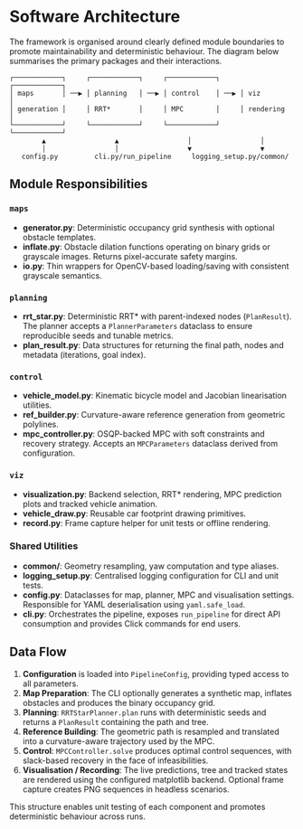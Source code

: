 # Software Architecture

The framework is organised around clearly defined module boundaries to promote
maintainability and deterministic behaviour. The diagram below summarises the
primary packages and their interactions.

```
┌────────────┐     ┌────────────┐     ┌────────────┐     ┌────────────┐
│ maps       │ ──▶ │ planning   │ ──▶ │ control    │ ──▶ │ viz        │
│ generation │     │ RRT*       │     │ MPC        │     │ rendering  │
└────────────┘     └────────────┘     └────────────┘     └────────────┘
        ▲                 ▲                 │                 │
        │                 │                 ▼                 ▼
   config.py         cli.py/run_pipeline     logging_setup.py/common/
```

## Module Responsibilities

### `maps`
- **generator.py**: Deterministic occupancy grid synthesis with optional
  obstacle templates.
- **inflate.py**: Obstacle dilation functions operating on binary grids or
  grayscale images. Returns pixel-accurate safety margins.
- **io.py**: Thin wrappers for OpenCV-based loading/saving with consistent
  grayscale semantics.

### `planning`
- **rrt_star.py**: Deterministic RRT* with parent-indexed nodes (`PlanResult`).
  The planner accepts a `PlannerParameters` dataclass to ensure reproducible
  seeds and tunable metrics.
- **plan_result.py**: Data structures for returning the final path, nodes and
  metadata (iterations, goal index).

### `control`
- **vehicle_model.py**: Kinematic bicycle model and Jacobian linearisation
  utilities.
- **ref_builder.py**: Curvature-aware reference generation from geometric
  polylines.
- **mpc_controller.py**: OSQP-backed MPC with soft constraints and recovery
  strategy. Accepts an `MPCParameters` dataclass derived from configuration.

### `viz`
- **visualization.py**: Backend selection, RRT* rendering, MPC prediction plots
  and tracked vehicle animation.
- **vehicle_draw.py**: Reusable car footprint drawing primitives.
- **record.py**: Frame capture helper for unit tests or offline rendering.

### Shared Utilities
- **common/**: Geometry resampling, yaw computation and type aliases.
- **logging_setup.py**: Centralised logging configuration for CLI and unit
  tests.
- **config.py**: Dataclasses for map, planner, MPC and visualisation settings.
  Responsible for YAML deserialisation using `yaml.safe_load`.
- **cli.py**: Orchestrates the pipeline, exposes `run_pipeline` for direct API
  consumption and provides Click commands for end users.

## Data Flow

1. **Configuration** is loaded into `PipelineConfig`, providing typed access to
   all parameters.
2. **Map Preparation**: The CLI optionally generates a synthetic map, inflates
   obstacles and produces the binary occupancy grid.
3. **Planning**: `RRTStarPlanner.plan` runs with deterministic seeds and returns
   a `PlanResult` containing the path and tree.
4. **Reference Building**: The geometric path is resampled and translated into a
   curvature-aware trajectory used by the MPC.
5. **Control**: `MPCController.solve` produces optimal control sequences, with
   slack-based recovery in the face of infeasibilities.
6. **Visualisation / Recording**: The live predictions, tree and tracked states
   are rendered using the configured matplotlib backend. Optional frame capture
   creates PNG sequences in headless scenarios.

This structure enables unit testing of each component and promotes deterministic
behaviour across runs.
